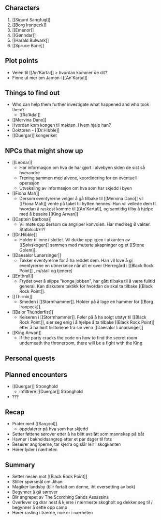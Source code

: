 ## Characters
1. [[Sigurd Sangfugl]] 
2. [[Borg Ironpeck]] 
3. [[Emenor]] 
4. [[Gønndar]] 
5. [[Harald Bulwark]] 
6. [[Spruce Bane]]

## Plot points
- Veien til [[An'Kartal]] > hvordan kommer de dit? 
- Finne ut mer om Jamon i [[An'Kartal]]


## Things to find out
- Who can help them further investigate what happened and who took them?
  - [[Ra'Adal]] 
- [[Mervina Dano]]
- Hvordan kom kongen til makten. Hvem hjalp han?
- Doktoren - [[Dr.Hibble]] 
- [[Duergar]] kongeriket

## NPCs that might show up
- [[Leonar]]
	- Har informasjon om hva de har gjort i alvebyen siden de sist så hverandre
	- Trening sammen med alvene, koordinering for en eventuell operasjon
	- Utveksling av informasjon om hva som har skjedd i byen
- [[Fiona Mah]]
	- Dersom eventyrerne velger å gå tilbake til [[Mervina Dano]] vil [[Fiona Mah]] vente på taket til hytten hennes. Hun vil veilede dem til hvordan  å raskest komme til [[An'Kartal]], og samtidig tilby å hjelpe med å beseire [[King Arwan]] 
- [[Captein Barbosa]] 
	- Vil møte opp dersom de angriper konvoien. Har med seg 8 vakter. Statblock?!?!
- [[Dr.Hibble]] 
	- Holder til inne i slottet. Vil dukke opp igjen i utkanten av [[Sølvskogen]] sammen med muterte skapninger og et [[Stone Golem]].
- [[Daesalor Lunarsinger]] 
	- Takker eventyrerne for å ha reddet dem. Han vil love å gi eventyrerne en utmerkelse når alt er over (Herregård i [[Black Rock Point]] , m/stall og tjenere)
- [[Enthrall]] 
	- Frydet over å slippe "konge jobben", har gått tilbake til å være fulltid general. Kan diskutere taktikk for hvordan de skal ta tilbake [[Black Rock Point]].
- [[Thirnin]]  
	- Smeden i [[Stormhammer]]. Holder på å lage en hammer for [[Borg Ironpeck]].
- [[Balor Thunderfist]] 
	- Keiseren i [[Stormhammer]]. Føler på å ha solgt utstyr til [[Black Rock Point]], sier seg enig i å hjelpe å ta tilbake [[Black Rock Point]] etter å ha hørt historiene fra sin venn [[Daesalor Lunarsinger]] 
- [[King Arwan]] 
	- If the party cracks the code on how to find the secret room underneath the throneroom, there will be a fight with the King.
## Personal quests



## Planned encounters 

- [[Duergar]] Stronghold
	- Infiltrere [[Duergar]] Stronghold 
- ???



## Recap 

- Prater med [[Sargool]] 
	- oppdaterer på hva som har skjedd 
- Setter føttene sørover etter å ha blitt avslått som mannskap på båt
- Havner i bakholdsangrep etter et par dager til fots
- Beseirer angriperne, tar kjerra og slår leir i skogkanten
- Hører lyder i nærheten

## Summary 

- Setter nesen mot [[Black Rock Point]] 
- Stiller spørsmål om Jihan
- Magiker landsby (blir fortalt om denne, iht oversetting av bok)
- Begynner å gå sørover 
- Blir angrepet av The Scorching Sands Assassins
- Overlever og drar hest & kjerre i nærmeste skogholt og dekker seg til / begynner å sette opp camp
- Hører rasling i trærne, noe er i nærheten